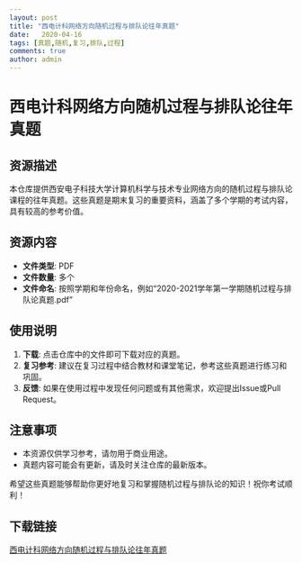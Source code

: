 ```yaml
---
layout: post
title: "西电计科网络方向随机过程与排队论往年真题"
date:   2020-04-16
tags: [真题,随机,复习,排队,过程]
comments: true
author: admin
---
```

# 西电计科网络方向随机过程与排队论往年真题

## 资源描述

本仓库提供西安电子科技大学计算机科学与技术专业网络方向的随机过程与排队论课程的往年真题。这些真题是期末复习的重要资料，涵盖了多个学期的考试内容，具有较高的参考价值。

## 资源内容

- **文件类型**: PDF
- **文件数量**: 多个
- **文件命名**: 按照学期和年份命名，例如“2020-2021学年第一学期随机过程与排队论真题.pdf”

## 使用说明

1. **下载**: 点击仓库中的文件即可下载对应的真题。
2. **复习参考**: 建议在复习过程中结合教材和课堂笔记，参考这些真题进行练习和巩固。
3. **反馈**: 如果在使用过程中发现任何问题或有其他需求，欢迎提出Issue或Pull Request。

## 注意事项

- 本资源仅供学习参考，请勿用于商业用途。
- 真题内容可能会有更新，请及时关注仓库的最新版本。

希望这些真题能够帮助你更好地复习和掌握随机过程与排队论的知识！祝你考试顺利！

## 下载链接

[西电计科网络方向随机过程与排队论往年真题](https://pan.quark.cn/s/8d724f09789b)